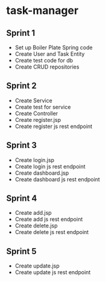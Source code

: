 # task-manager

## Sprint 1
- Set up Boiler Plate Spring code
- Create User and Task Entity  
- Create test code for db
- Create CRUD repositories

## Sprint 2
- Create Service 
- Create test for service 
- Create Controller 
- Create register.jsp 
- Create register js rest endpoint 

## Sprint 3 
- Create login.jsp
- Create login js rest endpoint 
- Create dashboard.jsp
- Create dashboard js rest endpoint

## Sprint 4 
- Create add.jsp
- Create add js rest endpoint 
- Create delete.jsp
- Create delete js rest endpoint

## Sprint 5
- Create update.jsp
- Create update js rest endpoint 
